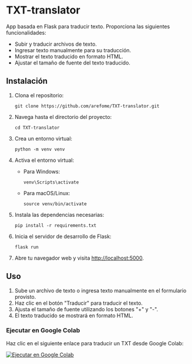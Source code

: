 # TXT-translator
App basada en Flask para traducir texto. Proporciona las siguientes funcionalidades:

- Subir y traducir archivos de texto.
- Ingresar texto manualmente para su traducción.
- Mostrar el texto traducido en formato HTML.
- Ajustar el tamaño de fuente del texto traducido.

## Instalación

1. Clona el repositorio:

   ```
   git clone https://github.com/arefome/TXT-translator.git
   ```

2. Navega hasta el directorio del proyecto:

   ```
   cd TXT-translator
   ```

3. Crea un entorno virtual:

   ```
   python -m venv venv
   ```

4. Activa el entorno virtual:

   - Para Windows:

     ```
     venv\Scripts\activate
     ```

   - Para macOS/Linux:

     ```
     source venv/bin/activate
     ```

5. Instala las dependencias necesarias:

   ```
   pip install -r requirements.txt
   ```

6. Inicia el servidor de desarrollo de Flask:

   ```
   flask run
   ```

7. Abre tu navegador web y visita [http://localhost:5000](http://localhost:5000).

## Uso

1. Sube un archivo de texto o ingresa texto manualmente en el formulario provisto.
2. Haz clic en el botón "Traducir" para traducir el texto.
3. Ajusta el tamaño de fuente utilizando los botones "+" y "-".
4. El texto traducido se mostrará en formato HTML.


### Ejecutar en Google Colab

Haz clic en el siguiente enlace para traducir un TXT desde Google Colab:

[![Ejecutar en Google Colab](https://colab.research.google.com/assets/colab-badge.svg)](https://colab.research.google.com/github/arefome/TXT-translator/blob/master/notebooks/TXT_translator.ipynb)
